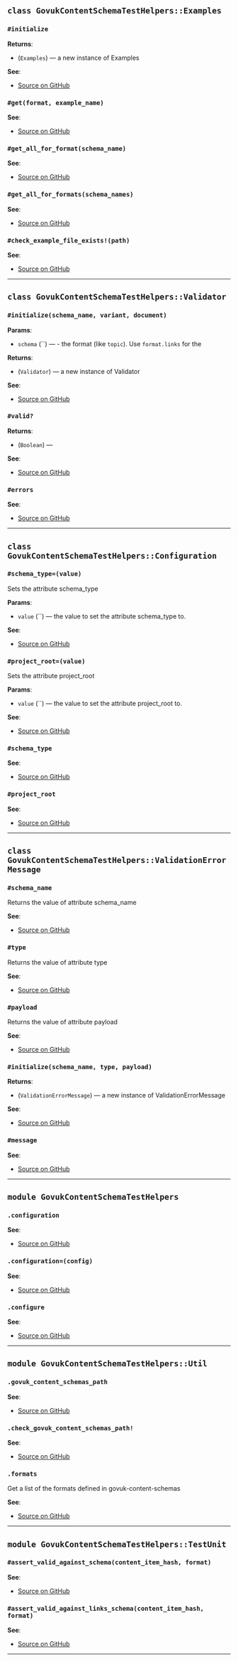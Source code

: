 
## `class GovukContentSchemaTestHelpers::Examples`

### `#initialize`


**Returns**:

- (`Examples`) — a new instance of Examples

**See**:
- [Source on GitHub](https://github.com/alphagov/govuk-content-schema-test-helpers/blob/master/lib/govuk-content-schema-test-helpers/examples.rb#L3)

### `#get(format, example_name)`


**See**:
- [Source on GitHub](https://github.com/alphagov/govuk-content-schema-test-helpers/blob/master/lib/govuk-content-schema-test-helpers/examples.rb#L7)

### `#get_all_for_format(schema_name)`


**See**:
- [Source on GitHub](https://github.com/alphagov/govuk-content-schema-test-helpers/blob/master/lib/govuk-content-schema-test-helpers/examples.rb#L13)

### `#get_all_for_formats(schema_names)`


**See**:
- [Source on GitHub](https://github.com/alphagov/govuk-content-schema-test-helpers/blob/master/lib/govuk-content-schema-test-helpers/examples.rb#L26)

### `#check_example_file_exists!(path)`


**See**:
- [Source on GitHub](https://github.com/alphagov/govuk-content-schema-test-helpers/blob/master/lib/govuk-content-schema-test-helpers/examples.rb#L32)

---

## `class GovukContentSchemaTestHelpers::Validator`

### `#initialize(schema_name, variant, document)`

**Params**:

- `schema` (``) — - the format (like `topic`). Use `format.links` for the
  

**Returns**:

- (`Validator`) — a new instance of Validator

**See**:
- [Source on GitHub](https://github.com/alphagov/govuk-content-schema-test-helpers/blob/master/lib/govuk-content-schema-test-helpers/validator.rb#L6)

### `#valid?`


**Returns**:

- (`Boolean`) — 

**See**:
- [Source on GitHub](https://github.com/alphagov/govuk-content-schema-test-helpers/blob/master/lib/govuk-content-schema-test-helpers/validator.rb#L14)

### `#errors`


**See**:
- [Source on GitHub](https://github.com/alphagov/govuk-content-schema-test-helpers/blob/master/lib/govuk-content-schema-test-helpers/validator.rb#L18)

---

## `class GovukContentSchemaTestHelpers::Configuration`

### `#schema_type=(value)`

Sets the attribute schema_type

**Params**:

- `value` (``) — the value to set the attribute schema_type to.
  

**See**:
- [Source on GitHub](https://github.com/alphagov/govuk-content-schema-test-helpers/blob/master/lib/govuk-content-schema-test-helpers/configuration.rb#L5)

### `#project_root=(value)`

Sets the attribute project_root

**Params**:

- `value` (``) — the value to set the attribute project_root to.
  

**See**:
- [Source on GitHub](https://github.com/alphagov/govuk-content-schema-test-helpers/blob/master/lib/govuk-content-schema-test-helpers/configuration.rb#L5)

### `#schema_type`


**See**:
- [Source on GitHub](https://github.com/alphagov/govuk-content-schema-test-helpers/blob/master/lib/govuk-content-schema-test-helpers/configuration.rb#L7)

### `#project_root`


**See**:
- [Source on GitHub](https://github.com/alphagov/govuk-content-schema-test-helpers/blob/master/lib/govuk-content-schema-test-helpers/configuration.rb#L11)

---

## `class GovukContentSchemaTestHelpers::ValidationErrorMessage`

### `#schema_name`

Returns the value of attribute schema_name


**See**:
- [Source on GitHub](https://github.com/alphagov/govuk-content-schema-test-helpers/blob/master/lib/govuk-content-schema-test-helpers/rspec_matchers.rb#L43)

### `#type`

Returns the value of attribute type


**See**:
- [Source on GitHub](https://github.com/alphagov/govuk-content-schema-test-helpers/blob/master/lib/govuk-content-schema-test-helpers/rspec_matchers.rb#L43)

### `#payload`

Returns the value of attribute payload


**See**:
- [Source on GitHub](https://github.com/alphagov/govuk-content-schema-test-helpers/blob/master/lib/govuk-content-schema-test-helpers/rspec_matchers.rb#L43)

### `#initialize(schema_name, type, payload)`


**Returns**:

- (`ValidationErrorMessage`) — a new instance of ValidationErrorMessage

**See**:
- [Source on GitHub](https://github.com/alphagov/govuk-content-schema-test-helpers/blob/master/lib/govuk-content-schema-test-helpers/rspec_matchers.rb#L45)

### `#message`


**See**:
- [Source on GitHub](https://github.com/alphagov/govuk-content-schema-test-helpers/blob/master/lib/govuk-content-schema-test-helpers/rspec_matchers.rb#L51)

---

## `module GovukContentSchemaTestHelpers`

### `.configuration`


**See**:
- [Source on GitHub](https://github.com/alphagov/govuk-content-schema-test-helpers/blob/master/lib/govuk-content-schema-test-helpers/configuration.rb#L16)

### `.configuration=(config)`


**See**:
- [Source on GitHub](https://github.com/alphagov/govuk-content-schema-test-helpers/blob/master/lib/govuk-content-schema-test-helpers/configuration.rb#L20)

### `.configure`


**See**:
- [Source on GitHub](https://github.com/alphagov/govuk-content-schema-test-helpers/blob/master/lib/govuk-content-schema-test-helpers/configuration.rb#L24)

---

## `module GovukContentSchemaTestHelpers::Util`

### `.govuk_content_schemas_path`


**See**:
- [Source on GitHub](https://github.com/alphagov/govuk-content-schema-test-helpers/blob/master/lib/govuk-content-schema-test-helpers/util.rb#L3)

### `.check_govuk_content_schemas_path!`


**See**:
- [Source on GitHub](https://github.com/alphagov/govuk-content-schema-test-helpers/blob/master/lib/govuk-content-schema-test-helpers/util.rb#L13)

### `.formats`

Get a list of the formats defined in govuk-content-schemas


**See**:
- [Source on GitHub](https://github.com/alphagov/govuk-content-schema-test-helpers/blob/master/lib/govuk-content-schema-test-helpers/util.rb#L22)

---

## `module GovukContentSchemaTestHelpers::TestUnit`

### `#assert_valid_against_schema(content_item_hash, format)`


**See**:
- [Source on GitHub](https://github.com/alphagov/govuk-content-schema-test-helpers/blob/master/lib/govuk-content-schema-test-helpers/test_unit.rb#L3)

### `#assert_valid_against_links_schema(content_item_hash, format)`


**See**:
- [Source on GitHub](https://github.com/alphagov/govuk-content-schema-test-helpers/blob/master/lib/govuk-content-schema-test-helpers/test_unit.rb#L8)

---

